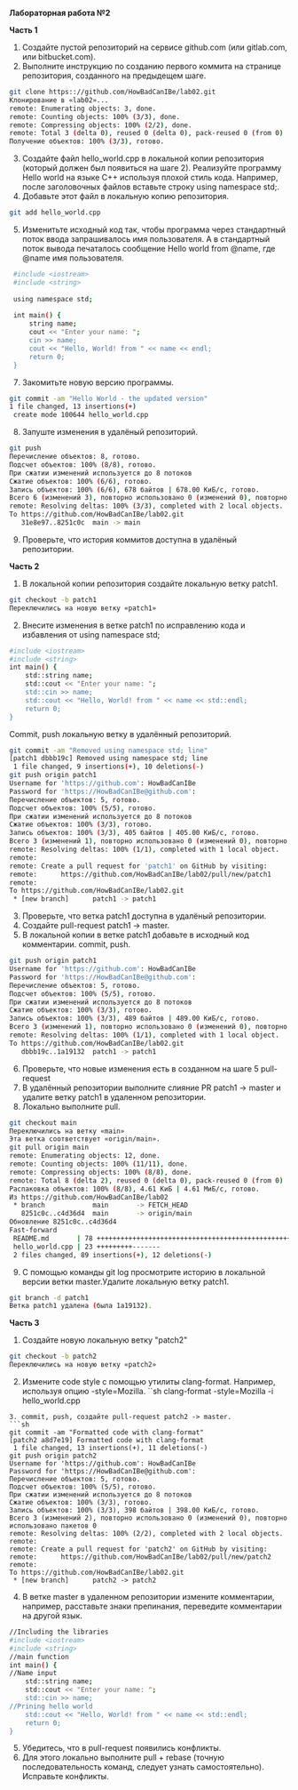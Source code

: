**Лабораторная работа №2**

**Часть 1**
1. Создайте пустой репозиторий на сервисе github.com (или gitlab.com, или bitbucket.com).
2. Выполните инструкцию по созданию первого коммита на странице репозитория, созданного на предыдещем шаге.
```sh
git clone https:://github.com/HowBadCanIBe/lab02.git
Клонирование в «lab02»...
remote: Enumerating objects: 3, done.
remote: Counting objects: 100% (3/3), done.
remote: Compressing objects: 100% (2/2), done.
remote: Total 3 (delta 0), reused 0 (delta 0), pack-reused 0 (from 0)
Получение объектов: 100% (3/3), готово.

```
3. Создайте файл hello_world.cpp в локальной копии репозитория (который должен был появиться на шаге 2). Реализуйте программу Hello world на языке C++ используя плохой стиль кода. Например, после заголовочных файлов вставьте строку using namespace std;.
4. Добавьте этот файл в локальную копию репозитория.
```sh
git add hello_world.cpp
```
5. Изменитьте исходный код так, чтобы программа через стандартный поток ввода запрашивалось имя пользователя. А в стандартный поток вывода печаталось сообщение Hello world from @name, где @name имя пользователя.
```sh
 #include <iostream>
 #include <string>
 
 using namespace std;
 
 int main() {
     string name;
     cout << "Enter your name: ";
     cin >> name;
     cout << "Hello, World! from " << name << endl;
     return 0;
 }
```
7. Закомитьте новую версию программы.
```sh
git commit -am "Hello World - the updated version"
1 file changed, 13 insertions(+)
 create mode 100644 hello_world.cpp
```
8. Запуште изменения в удалёный репозиторий.
```sh
git push
Перечисление объектов: 8, готово.
Подсчет объектов: 100% (8/8), готово.
При сжатии изменений используется до 8 потоков
Сжатие объектов: 100% (6/6), готово.
Запись объектов: 100% (6/6), 678 байтов | 678.00 КиБ/с, готово.
Всего 6 (изменений 3), повторно использовано 0 (изменений 0), повторно использовано пакетов 0
remote: Resolving deltas: 100% (3/3), completed with 2 local objects.
To https://github.com/HowBadCanIBe/lab02.git
   31e8e97..8251c0c  main -> main
```
9. Проверьте, что история коммитов доступна в удалёный репозитории.

**Часть 2**
1. В локальной копии репозитория создайте локальную ветку patch1.
```sh
git checkout -b patch1
Переключились на новую ветку «patch1»
```
2. Внесите изменения в ветке patch1 по исправлению кода и избавления от using namespace std;
```sh
#include <iostream>
#include <string> 
int main() {
    std::string name;
    std::cout << "Enter your name: ";
    std::cin >> name;
    std::cout << "Hello, World! from " << name << std::endl;
    return 0;
}
```
Commit, push локальную ветку в удалённый репозиторий.
```sh
git commit -am "Removed using namespace std; line"
[patch1 dbbb19c] Removed using namespace std; line
 1 file changed, 9 insertions(+), 10 deletions(-)
git push origin patch1
Username for 'https://github.com': HowBadCanIBe
Password for 'https://HowBadCanIBe@github.com': 
Перечисление объектов: 5, готово.
Подсчет объектов: 100% (5/5), готово.
При сжатии изменений используется до 8 потоков
Сжатие объектов: 100% (3/3), готово.
Запись объектов: 100% (3/3), 405 байтов | 405.00 КиБ/с, готово.
Всего 3 (изменений 1), повторно использовано 0 (изменений 0), повторно использовано пакетов 0
remote: Resolving deltas: 100% (1/1), completed with 1 local object.
remote: 
remote: Create a pull request for 'patch1' on GitHub by visiting:
remote:      https://github.com/HowBadCanIBe/lab02/pull/new/patch1
remote: 
To https://github.com/HowBadCanIBe/lab02.git
 * [new branch]      patch1 -> patch1
```
3. Проверьте, что ветка patch1 доступна в удалёный репозитории.
4. Создайте pull-request patch1 -> master.
5. В локальной копии в ветке patch1 добавьте в исходный код комментарии. commit, push.
```sh
git push origin patch1
Username for 'https://github.com': HowBadCanIBe
Password for 'https://HowBadCanIBe@github.com': 
Перечисление объектов: 5, готово.
Подсчет объектов: 100% (5/5), готово.
При сжатии изменений используется до 8 потоков
Сжатие объектов: 100% (3/3), готово.
Запись объектов: 100% (3/3), 489 байтов | 489.00 КиБ/с, готово.
Всего 3 (изменений 1), повторно использовано 0 (изменений 0), повторно использовано пакетов 0
remote: Resolving deltas: 100% (1/1), completed with 1 local object.
To https://github.com/HowBadCanIBe/lab02.git
   dbbb19c..1a19132  patch1 -> patch1
```
6. Проверьте, что новые изменения есть в созданном на шаге 5 pull-request
7. В удалённый репозитории выполните слияние PR patch1 -> master и удалите ветку patch1 в удаленном репозитории.
8. Локально выполните pull.
```sh
git checkout main
Переключились на ветку «main»
Эта ветка соответствует «origin/main».
git pull origin main
remote: Enumerating objects: 12, done.
remote: Counting objects: 100% (11/11), done.
remote: Compressing objects: 100% (8/8), done.
remote: Total 8 (delta 2), reused 0 (delta 0), pack-reused 0 (from 0)
Распаковка объектов: 100% (8/8), 4.61 КиБ | 4.61 МиБ/с, готово.
Из https://github.com/HowBadCanIBe/lab02
 * branch            main       -> FETCH_HEAD
   8251c0c..c4d36d4  main       -> origin/main
Обновление 8251c0c..c4d36d4
Fast-forward
 README.md       | 78 +++++++++++++++++++++++++++++++++++++++++++++++++++++--
 hello_world.cpp | 23 +++++++++-------
 2 files changed, 89 insertions(+), 12 deletions(-)
```
9. С помощью команды git log просмотрите историю в локальной версии ветки master.Удалите локальную ветку patch1.
```sh
git branch -d patch1
Ветка patch1 удалена (была 1a19132).
```

**Часть 3**
1. Создайте новую локальную ветку "patch2"
```sh
git checkout -b patch2
Переключились на новую ветку «patch2»
```
2. Измените code style с помощью утилиты clang-format. Например, используя опцию -style=Mozilla.
``sh
clang-format -style=Mozilla -i hello_world.cpp
```
3. commit, push, создайте pull-request patch2 -> master.
```sh
git commit -am "Formatted code with clang-format"
[patch2 a8d7e19] Formatted code with clang-format
 1 file changed, 13 insertions(+), 11 deletions(-)
git push origin patch2
Username for 'https://github.com': HowBadCanIBe
Password for 'https://HowBadCanIBe@github.com': 
Перечисление объектов: 5, готово.
Подсчет объектов: 100% (5/5), готово.
При сжатии изменений используется до 8 потоков
Сжатие объектов: 100% (3/3), готово.
Запись объектов: 100% (3/3), 398 байтов | 398.00 КиБ/с, готово.
Всего 3 (изменений 2), повторно использовано 0 (изменений 0), повторно использовано пакетов 0
remote: Resolving deltas: 100% (2/2), completed with 2 local objects.
remote: 
remote: Create a pull request for 'patch2' on GitHub by visiting:
remote:      https://github.com/HowBadCanIBe/lab02/pull/new/patch2
remote: 
To https://github.com/HowBadCanIBe/lab02.git
 * [new branch]      patch2 -> patch2
```
4. В ветке master в удаленном репозитории измените комментарии, например, расставьте знаки препинания, переведите комментарии на другой язык.
```sh
//Including the libraries
#include <iostream>
#include <string> 
//main function
int main() {
//Name input
    std::string name;
    std::cout << "Enter your name: ";
    std::cin >> name;
//Prining hello world
    std::cout << "Hello, World! from " << name << std::endl;
    return 0;
}
```
5. Убедитесь, что в pull-request появились конфликты.
6. Для этого локально выполните pull + rebase (точную последовательность команд, следует узнать самостоятельно). Исправьте конфликты.
```sh
